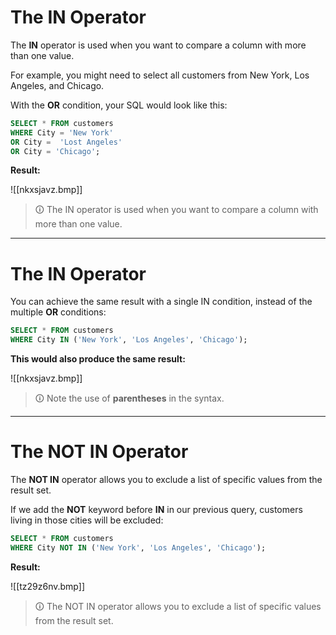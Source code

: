 # The IN Operator
The **IN** operator is used when you want to compare a column with more than one value.  
  
For example, you might need to select all customers from New York, Los Angeles, and Chicago.

With the **OR** condition, your SQL would look like this:

```sql
SELECT * FROM customers
WHERE City = 'New York'
OR City =  'Lost Angeles'
OR City = 'Chicago';
```

**Result:**

![[nkxsjavz.bmp]]

>🛈 The IN operator is used when you want to compare a column with more than one value.

---

# The IN Operator
You can achieve the same result with a single IN condition, instead of the multiple **OR** conditions:

```sql
SELECT * FROM customers
WHERE City IN ('New York', 'Los Angeles', 'Chicago');
```

**This would also produce the same result:**

![[nkxsjavz.bmp]]

>🛈 Note the use of **parentheses** in the syntax.

---

# The NOT IN Operator
The **NOT IN** operator allows you to exclude a list of specific values from the result set.  
  
If we add the **NOT** keyword before **IN** in our previous query, customers living in those cities will be excluded:

```sql
SELECT * FROM customers
WHERE City NOT IN ('New York', 'Los Angeles', 'Chicago');
```

**Result:**

![[tz29z6nv.bmp]]

>🛈 The NOT IN operator allows you to exclude a list of specific values from the result set.
